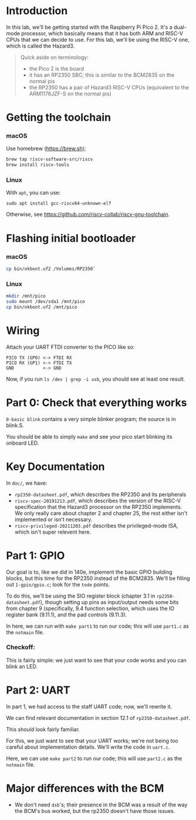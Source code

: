 # Introduction

In this lab, we'll be getting started with the Raspberry Pi Pico 2. It's a dual-mode processor, which basically means that it has both ARM and RISC-V CPUs that we can decide to use. For this lab, we'll be using the RISC-V one, which is called the Hazard3.

> Quick aside on terminology:
>  - the Pico 2 is the board
>  - it has an RP2350 SBC; this is similar to the BCM2835 on the normal pis
>  - the RP2350 has a pair of Hazard3 RISC-V CPUs (equivalent to the ARM1176JZF-S on the normal pis)

# Getting the toolchain

### macOS

Use homebrew (https://brew.sh);

```sh
brew tap riscv-software-src/riscv
brew install riscv-tools
```

### Linux

With `apt`, you can use:
```
sudo apt install gcc-riscv64-unknown-elf
```
Otherwise, see https://github.com/riscv-collab/riscv-gnu-toolchain.

# Flashing initial bootloader

### macOS

```sh
cp bin/okboot.uf2 /Volumes/RP2350`
```

### Linux

```sh
mkdir /mnt/pico
sudo mount /dev/sda1 /mnt/pico
cp bin/okboot.uf2 /mnt/pico
```

# Wiring

Attach your UART FTDI converter to the PICO like so:
```
PICO TX (GP0) <-> FTDI RX
PICO RX (GP1) <-> FTDI TX
GND           <-> GND
```

Now, if you run `ls /dev | grep -i usb`, you should see at least one result.

# Part 0: Check that everything works

`0-basic blink` contains a very simple blinker program; the source is in blink.S.

You should be able to simply `make` and see your pico start blinking its onboard LED.

# Key Documentation

In `doc/`, we have:
- `rp2350-datasheet.pdf`, which describes the RP2350 and its peripherals
- `riscv-spec-20191213.pdf`, which describes the version of the RISC-V specification that the Hazard3 processor on the RP2350 implements. We only really care about chapter 2 and chapter 25, the rest either isn't implemented or isn't necessary.
- `riscv-privileged-20211203.pdf` describes the privileged-mode ISA, which isn't super relevent here.

# Part 1: GPIO

Our goal is to, like we did in 140e, implement the basic GPIO building blocks, but this time for the RP2350 instead of the BCM2835.
We'll be filling out `1-gpio/gpio.c`; look for the `todo` points.

To do this, we'll be using the SIO register block (chapter 3.1 in `rp2350-datasheet.pdf`), though setting up pins as input/output needs some bits from chapter 9 (specifically, 9.4 function selection, which uses the IO register bank (9.11.1), and the pad controls (9.11.3).

In here, we can run with `make part1` to run our code; this will use `part1.c` as the `notmain` file.

### Checkoff:

This is fairly simple: we just want to see that your code works and you can blink an LED.

# Part 2: UART

In part 1, we had access to the staff UART code; now, we'll rewrite it.

We can find relevant documentation in section 12.1 of `rp2350-datasheet.pdf`.

This should look fairly familiar.

For this, we just want to see that your UART works; we're not being too careful about implementation details.
We'll write the code in `uart.c`.

Here, we can use `make part2` to run our code; this will use `part2.c` as the `notmain` file.

# Major differences with the BCM

- We don't need `dsb`'s; their presence in the BCM was a result of the way the BCM's bus worked, but the rp2350 doesn't have those issues.
